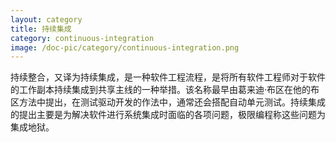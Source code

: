 ```yaml
---
layout: category
title: 持续集成
category: continuous-integration
image: /doc-pic/category/continuous-integration.png
---
```

持续整合，又译为持续集成，是一种软件工程流程，是将所有软件工程师对于软件的工作副本持续集成到共享主线的一种举措。该名称最早由葛来迪·布区在他的布区方法中提出，在测试驱动开发的作法中，通常还会搭配自动单元测试。持续集成的提出主要是为解决软件进行系统集成时面临的各项问题，极限编程称这些问题为集成地狱。